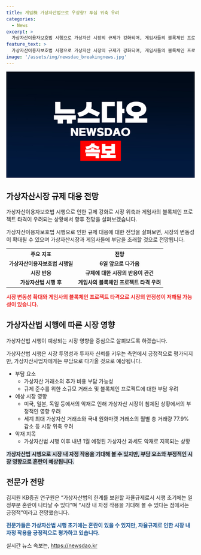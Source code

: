 ```yaml
---
title: 게임株 가상자산법으로 우상향? 투심 위축 우려
categories:
  - News
excerpt: >
  가상자산이용자보호법 시행으로 가상자산 시장의 규제가 강화되며, 게임사들의 블록체인 프로젝트에 대한 우려가 커지고 있다. 규제에 따른 시장 위축 우려와 함께, 가상자산사업자(VASP)의 부담이 확대될 것으로 예상되며, 가상자산 과세로 인한 악재도 우려된다. 게임주 강세는 신작 출시 기대와 코스피 시장 입성 기대로 이어지지만, 가상자산법 시행에 따른 시장의 반응이 관건이 될 전망이다. 디스프레드의 발표에 따르면 국내 게임사가 운영하는 블록체인 플랫폼의 가상화폐 가격은 하락세를 보이고 있으며, 내년 예정된 가상자산 과세로 인한 혼란이 예상된다.
feature_text: >
  가상자산이용자보호법 시행으로 가상자산 시장의 규제가 강화되며, 게임사들의 블록체인 프로젝트에 대한 우려가 커지고 있다. 규제에 따른 시장 위축 우려와 함께, 가상자산사업자(VASP)의 부담이 확대될 것으로 예상되며, 가상자산 과세로 인한 악재도 우려된다. 게임주 강세는 신작 출시 기대와 코스피 시장 입성 기대로 이어지지만, 가상자산법 시행에 따른 시장의 반응이 관건이 될 전망이다. 디스프레드의 발표에 따르면 국내 게임사가 운영하는 블록체인 플랫폼의 가상화폐 가격은 하락세를 보이고 있으며, 내년 예정된 가상자산 과세로 인한 혼란이 예상된다.
image: '/assets/img/newsdao_breakingnews.jpg'
---
```


<p><img src="/assets/img/newsdao_breakingnews.jpg" alt="pcversion 속보" /></p>

<h2 data-ke-size="size26">가상자산시장 규제 대응 전망</h2>

<p>가상자산이용자보호법 시행으로 인한 규제 강화로 시장 위축과 게임사의 블록체인 프로젝트 타격이 우려되는 상황에서 향후 전망을 살펴보겠습니다.</p>

<p data-ke-size="size16">가상자산이용자보호법 시행으로 인한 규제 대응에 대한 전망을 살펴보면, 시장의 변동성이 확대될 수 있으며 가상자산시장과 게임사들에 부담을 초래할 것으로 전망됩니다.</p>

<table>
    <tr>
        <th>주요 지표</th>
        <th>전망</th>
    </tr>
    <tr>
        <td style="text-align: center; height: 17px;"><b>가상자산이용자보호법 시행일</b></td>
        <td style="text-align: center; height: 17px;"><b>6일 앞으로 다가옴</b></td>
    </tr>
    <tr>
        <td style="text-align: center; height: 17px;"><b>시장 반응</b></td>
        <td style="text-align: center; height: 17px;"><b>규제에 대한 시장의 반응이 관건</b></td>
    </tr>
    <tr>
        <td style="text-align: center; height: 17px;"><b>가상자산법 시행 후</b></td>
        <td style="text-align: center; height: 17px;"><b>게임사의 블록체인 프로젝트 타격 우려</b></td>
    </tr>
</table>

<p><b><span style="color: #ee2323;">시장 변동성 확대와 게임사의 블록체인 프로젝트 타격으로 시장의 안정성이 저해될 가능성이 있습니다.</span></b></p>

<h2 data-ke-size="size26">가상자산법 시행에 따른 시장 영향</h2>

<p>가상자산법 시행이 예상되는 시장 영향을 중심으로 살펴보도록 하겠습니다.</p>

<p data-ke-size="size16">가상자산법 시행은 시장 투명성과 투자자 신뢰를 키우는 측면에서 긍정적으로 평가되지만, 가상자산사업자에게는 부담으로 다가올 것으로 예상됩니다.</p>

<ul>
    <li>부담 요소
        <ul>
            <li>가상자산 거래소의 추가 비용 부담 가능성</li>
            <li>규제 준수를 위한 소규모 거래소 및 블록체인 프로젝트에 대한 부담 우려</li>
        </ul>
    </li>
    <li>예상 시장 영향
        <ul>
            <li>미국, 일본, 독일 등에서의 악재로 인해 가상자산 시장이 침체된 상황에서의 부정적인 영향 우려</li>
            <li>세계 최대 가상자산 거래소와 국내 원화마켓 거래소의 월별 총 거래량 77.9% 감소 등 시장 위축 우려</li>
        </ul>
    </li>
    <li>악재 지목
        <ul>
            <li>가상자산법 시행 이후 내년 1월 예정된 가상자산 과세도 악재로 지목되는 상황</li>
        </ul>
    </li>
</ul>

<p><b><span style="background-color: #21538527;">가상자산법 시행으로 시장 내 자정 작용을 기대해 볼 수 있지만, 부담 요소와 부정적인 시장 영향으로 혼란이 예상됩니다.</span></b></p>

<h2 data-ke-size="size26">전문가 전망</h2>

<p>김지원 KB증권 연구원은 “가상자산법의 한계를 보완할 자율규제로서 시행 초기에는 일정부분 혼란이 나타날 수 있다”며 “시장 내 자정 작용을 기대해 볼 수 있다는 점에서는 긍정적”이라고 전망했습니다.</p>

<p><b><span style="color: #1a5490;">전문가들은 가상자산법 시행 초기에는 혼란이 있을 수 있지만, 자율규제로 인한 시장 내 자정 작용을 긍정적으로 평가하고 있습니다.</span></b></p>
실시간 뉴스 속보는, <a href="https://newsdao.kr" rel="dofollow">https://newsdao.kr</a>


